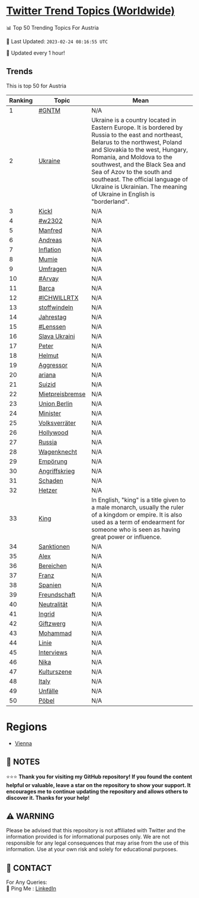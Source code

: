[Twitter Trend Topics (Worldwide)](https://github.com/ErcinDedeoglu/Twitter-Trend-Topics)
==========


📊 Top 50 Trending Topics For Austria

📆 Last Updated: `2023-02-24 08:16:55 UTC`

🔧 Updated every 1 hour!


## Trends

This is top 50 for Austria

| Ranking | Topic | Mean |
| ------- | ------------ | ------------ |
| 1 | [#GNTM](http://twitter.com/search?q=%23GNTM) | N/A |
| 2 | [Ukraine](http://twitter.com/search?q=Ukraine) | Ukraine is a country located in Eastern Europe. It is bordered by Russia to the east and northeast, Belarus to the northwest, Poland and Slovakia to the west, Hungary, Romania, and Moldova to the southwest, and the Black Sea and Sea of Azov to the south and southeast. The official language of Ukraine is Ukrainian. The meaning of Ukraine in English is "borderland". |
| 3 | [Kickl](http://twitter.com/search?q=Kickl) | N/A |
| 4 | [#w2302](http://twitter.com/search?q=%23w2302) | N/A |
| 5 | [Manfred](http://twitter.com/search?q=Manfred) | N/A |
| 6 | [Andreas](http://twitter.com/search?q=Andreas) | N/A |
| 7 | [Inflation](http://twitter.com/search?q=Inflation) | N/A |
| 8 | [Mumie](http://twitter.com/search?q=Mumie) | N/A |
| 9 | [Umfragen](http://twitter.com/search?q=Umfragen) | N/A |
| 10 | [#Arvay](http://twitter.com/search?q=%23Arvay) | N/A |
| 11 | [Barca](http://twitter.com/search?q=Barca) | N/A |
| 12 | [#ICHWILLRTX](http://twitter.com/search?q=%23ICHWILLRTX) | N/A |
| 13 | [stoffwindeln](http://twitter.com/search?q=stoffwindeln) | N/A |
| 14 | [Jahrestag](http://twitter.com/search?q=Jahrestag) | N/A |
| 15 | [#Lenssen](http://twitter.com/search?q=%23Lenssen) | N/A |
| 16 | [Slava Ukraini](http://twitter.com/search?q=Slava+Ukraini) | N/A |
| 17 | [Peter](http://twitter.com/search?q=Peter) | N/A |
| 18 | [Helmut](http://twitter.com/search?q=Helmut) | N/A |
| 19 | [Aggressor](http://twitter.com/search?q=Aggressor) | N/A |
| 20 | [ariana](http://twitter.com/search?q=ariana) | N/A |
| 21 | [Suizid](http://twitter.com/search?q=Suizid) | N/A |
| 22 | [Mietpreisbremse](http://twitter.com/search?q=Mietpreisbremse) | N/A |
| 23 | [Union Berlin](http://twitter.com/search?q=Union+Berlin) | N/A |
| 24 | [Minister](http://twitter.com/search?q=Minister) | N/A |
| 25 | [Volksverräter](http://twitter.com/search?q=Volksverr%c3%a4ter) | N/A |
| 26 | [Hollywood](http://twitter.com/search?q=Hollywood) | N/A |
| 27 | [Russia](http://twitter.com/search?q=Russia) | N/A |
| 28 | [Wagenknecht](http://twitter.com/search?q=Wagenknecht) | N/A |
| 29 | [Empörung](http://twitter.com/search?q=Emp%c3%b6rung) | N/A |
| 30 | [Angriffskrieg](http://twitter.com/search?q=Angriffskrieg) | N/A |
| 31 | [Schaden](http://twitter.com/search?q=Schaden) | N/A |
| 32 | [Hetzer](http://twitter.com/search?q=Hetzer) | N/A |
| 33 | [King](http://twitter.com/search?q=King) | In English, "king" is a title given to a male monarch, usually the ruler of a kingdom or empire. It is also used as a term of endearment for someone who is seen as having great power or influence. |
| 34 | [Sanktionen](http://twitter.com/search?q=Sanktionen) | N/A |
| 35 | [Alex](http://twitter.com/search?q=Alex) | N/A |
| 36 | [Bereichen](http://twitter.com/search?q=Bereichen) | N/A |
| 37 | [Franz](http://twitter.com/search?q=Franz) | N/A |
| 38 | [Spanien](http://twitter.com/search?q=Spanien) | N/A |
| 39 | [Freundschaft](http://twitter.com/search?q=Freundschaft) | N/A |
| 40 | [Neutralität](http://twitter.com/search?q=Neutralit%c3%a4t) | N/A |
| 41 | [Ingrid](http://twitter.com/search?q=Ingrid) | N/A |
| 42 | [Giftzwerg](http://twitter.com/search?q=Giftzwerg) | N/A |
| 43 | [Mohammad](http://twitter.com/search?q=Mohammad) | N/A |
| 44 | [Linie](http://twitter.com/search?q=Linie) | N/A |
| 45 | [Interviews](http://twitter.com/search?q=Interviews) | N/A |
| 46 | [Nika](http://twitter.com/search?q=Nika) | N/A |
| 47 | [Kulturszene](http://twitter.com/search?q=Kulturszene) | N/A |
| 48 | [Italy](http://twitter.com/search?q=Italy) | N/A |
| 49 | [Unfälle](http://twitter.com/search?q=Unf%c3%a4lle) | N/A |
| 50 | [Pöbel](http://twitter.com/search?q=P%c3%b6bel) | N/A |



# Regions

* [Vienna](</Austria/Vienna.md>)



## 📝 NOTES

⭐⭐⭐ **Thank you for visiting my GitHub repository! If you found the content helpful or valuable, leave a star on the repository to show your support. It encourages me to continue updating the repository and allows others to discover it. Thanks for your help!**


## ⚠️ WARNING

Please be advised that this repository is not affiliated with Twitter and the information provided is for informational purposes only. We are not responsible for any legal consequences that may arise from the use of this information. Use at your own risk and solely for educational purposes.


## 📨 CONTACT

 For Any Queries:  
            🏓 Ping Me : [LinkedIn](https://www.linkedin.com/in/ercindedeoglu/)
